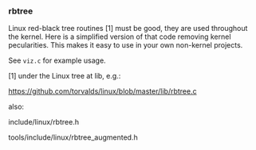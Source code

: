 ### rbtree

Linux red-black tree routines [1] must be good, they are used throughout the kernel.
Here is a simplified version of that code removing kernel pecularities.
This makes it easy to use in your own non-kernel projects.

See `viz.c` for example usage.

[1] under the Linux tree at lib, e.g.:

https://github.com/torvalds/linux/blob/master/lib/rbtree.c

also:

include/linux/rbtree.h

tools/include/linux/rbtree_augmented.h

